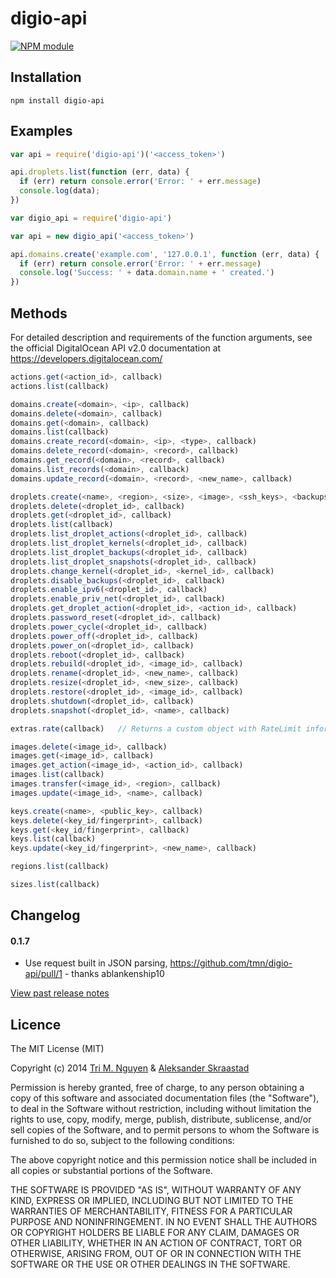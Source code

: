 digio-api
=========

[![NPM module](https://img.shields.io/npm/v/digio-api.png)](https://www.npmjs.org/package/digio-api)

## Installation
```
npm install digio-api
```

## Examples
```javascript
var api = require('digio-api')('<access_token>')

api.droplets.list(function (err, data) {
  if (err) return console.error('Error: ' + err.message)
  console.log(data);
})
```

```javascript
var digio_api = require('digio-api')

var api = new digio_api('<access_token>')

api.domains.create('example.com', '127.0.0.1', function (err, data) {
  if (err) return console.error('Error: ' + err.message)
  console.log('Success: ' + data.domain.name + ' created.')
})
```

## Methods

For detailed description and requirements of the function arguments, see the official
DigitalOcean API v2.0 documentation at https://developers.digitalocean.com/

```javascript
actions.get(<action_id>, callback)
actions.list(callback)

domains.create(<domain>, <ip>, callback)
domains.delete(<domain>, callback)
domains.get(<domain>, callback)
domains.list(callback)
domains.create_record(<domain>, <ip>, <type>, callback)
domains.delete_record(<domain>, <record>, callback)
domains.get_record(<domain>, <record>, callback)
domains.list_records(<domain>, callback)
domains.update_record(<domain>, <record>, <new_name>, callback)

droplets.create(<name>, <region>, <size>, <image>, <ssh_keys>, <backups>, <ipv6>, <private_networking>, callback)
droplets.delete(<droplet_id>, callback)
droplets.get(<droplet_id>, callback)
droplets.list(callback)
droplets.list_droplet_actions(<droplet_id>, callback)
droplets.list_droplet_kernels(<droplet_id>, callback)
droplets.list_droplet_backups(<droplet_id>, callback)
droplets.list_droplet_snapshots(<droplet_id>, callback)
droplets.change_kernel(<droplet_id>, <kernel_id>, callback)
droplets.disable_backups(<droplet_id>, callback)
droplets.enable_ipv6(<droplet_id>, callback)
droplets.enable_priv_net(<droplet_id>, callback)
droplets.get_droplet_action(<droplet_id>, <action_id>, callback)
droplets.password_reset(<droplet_id>, callback)
droplets.power_cycle(<droplet_id>, callback)
droplets.power_off(<droplet_id>, callback)
droplets.power_on(<droplet_id>, callback)
droplets.reboot(<droplet_id>, callback)
droplets.rebuild(<droplet_id>, <image_id>, callback)
droplets.rename(<droplet_id>, <new_name>, callback)
droplets.resize(<droplet_id>, <new_size>, callback)
droplets.restore(<droplet_id>, <image_id>, callback)
droplets.shutdown(<droplet_id>, callback)
droplets.snapshot(<droplet_id>, <name>, callback)

extras.rate(callback)   // Returns a custom object with RateLimit information

images.delete(<image_id>, callback)
images.get(<image_id>, callback)
images.get_action(<image_id>, <action_id>, callback)
images.list(callback)
images.transfer(<image_id>, <region>, callback)
images.update(<image_id>, <name>, callback)

keys.create(<name>, <public_key>, callback)
keys.delete(<key_id/fingerprint>, callback)
keys.get(<key_id/fingerprint>, callback)
keys.list(callback)
keys.update(<key_id/fingerprint>, <new_name>, callback)

regions.list(callback)

sizes.list(callback)
```

## Changelog

#### 0.1.7
* Use request built in JSON parsing, https://github.com/tmn/digio-api/pull/1 - thanks ablankenship10

[View past release notes](https://github.com/tmn/digio-api/wiki/Release-notes)

## Licence

The MIT License (MIT)

Copyright (c) 2014 [Tri M. Nguyen](http://tmn.io) & [Aleksander Skraastad](https://overflow.no)

Permission is hereby granted, free of charge, to any person obtaining a copy of this software and associated documentation files (the "Software"), to deal in the Software without restriction, including without limitation the rights to use, copy, modify, merge, publish, distribute, sublicense, and/or sell copies of the Software, and to permit persons to whom the Software is furnished to do so, subject to the following conditions:

The above copyright notice and this permission notice shall be included in all copies or substantial portions of the Software.

THE SOFTWARE IS PROVIDED "AS IS", WITHOUT WARRANTY OF ANY KIND, EXPRESS OR IMPLIED, INCLUDING BUT NOT LIMITED TO THE WARRANTIES OF MERCHANTABILITY, FITNESS FOR A PARTICULAR PURPOSE AND NONINFRINGEMENT. IN NO EVENT SHALL THE AUTHORS OR COPYRIGHT HOLDERS BE LIABLE FOR ANY CLAIM, DAMAGES OR OTHER LIABILITY, WHETHER IN AN ACTION OF CONTRACT, TORT OR OTHERWISE, ARISING FROM, OUT OF OR IN CONNECTION WITH THE SOFTWARE OR THE USE OR OTHER DEALINGS IN THE SOFTWARE.
